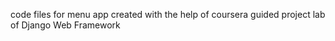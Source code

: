 code files for menu app created with the help of coursera guided project lab of Django Web Framework
